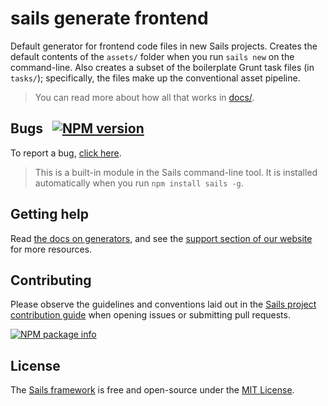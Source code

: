# sails generate frontend

Default generator for frontend code files in new Sails projects. Creates the default contents of the `assets/` folder when you run `sails new` on the command-line.  Also creates a subset of the boilerplate Grunt task files (in `tasks/`); specifically, the files make up the conventional asset pipeline.

> You can read more about how all that works in [docs/](./docs/overview.md).

## Bugs &nbsp; [![NPM version](https://badge.fury.io/js/sails-generate-frontend.svg)](http://npmjs.com/package/sails-generate-frontend)

To report a bug, [click here](http://sailsjs.com/bugs).

> This is a built-in module in the Sails command-line tool.  It is installed automatically when you run `npm install sails -g`.

## Getting help

Read [the docs on generators](http://sailsjs.com/docs/concepts/extending-sails/generators), and see the <a href="http://sailsjs.com/support" target="_blank" title="Support and resources for Sails/Node.js apps">support section of our website</a> for more resources.

## Contributing

Please observe the guidelines and conventions laid out in the [Sails project contribution guide](http://sailsjs.com/documentation/contributing) when opening issues or submitting pull requests.

[![NPM package info](https://nodei.co/npm/sails-generate-frontend.png?downloads=true)](http://npmjs.com/package/sails-generate-frontend)

## License

The [Sails framework](http://sailsjs.com) is free and open-source under the [MIT License](http://sailsjs.com/license).
